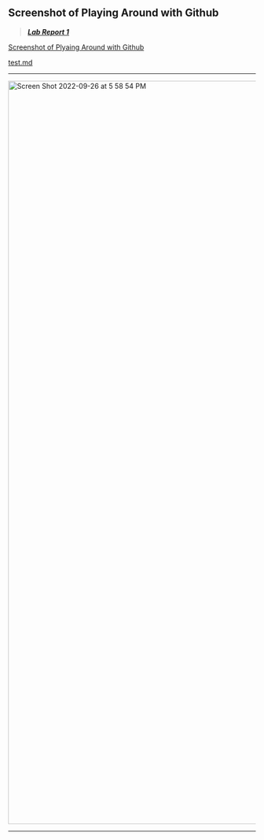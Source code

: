 ## **Screenshot of Playing Around with Github**

> ***[Lab Report 1](https://bec002.github.io/cse15l-lab-reports/)***

[Screenshot of Plyaing Around with Github](https://bec002.github.io/cse15l-lab-reports/lab-report-1-week-0.html)

[test.md](https://bec002.github.io/cse15l-lab-reports/test.html)

---
<img width="1512" alt="Screen Shot 2022-09-26 at 5 58 54 PM" src="https://user-images.githubusercontent.com/114449002/192407132-60bfe70d-6fb4-4b56-b105-3935d10fcf0d.png">

---
  

